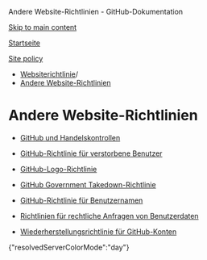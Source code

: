 Andere Website-Richtlinien - GitHub-Dokumentation

[Skip to main content](#main-content)

[Startseite](/de)

[Site policy](/de/site-policy)

* [Websiterichtlinie](/de/site-policy)/
* [Andere Website-Richtlinien](/de/site-policy/other-site-policies)

Andere Website-Richtlinien
==========

* [GitHub und Handelskontrollen](/de/site-policy/other-site-policies/github-and-trade-controls)

* [GitHub-Richtlinie für verstorbene Benutzer](/de/site-policy/other-site-policies/github-deceased-user-policy)

* [GitHub-Logo-Richtlinie](/de/site-policy/other-site-policies/github-logo-policy)

* [GitHub Government Takedown-Richtlinie](/de/site-policy/other-site-policies/github-government-takedown-policy)

* [GitHub-Richtlinie für Benutzernamen](/de/site-policy/other-site-policies/github-username-policy)

* [Richtlinien für rechtliche Anfragen von Benutzerdaten](/de/site-policy/other-site-policies/guidelines-for-legal-requests-of-user-data)

* [Wiederherstellungsrichtlinie für GitHub-Konten](/de/site-policy/other-site-policies/github-account-recovery-policy)

{"resolvedServerColorMode":"day"}
